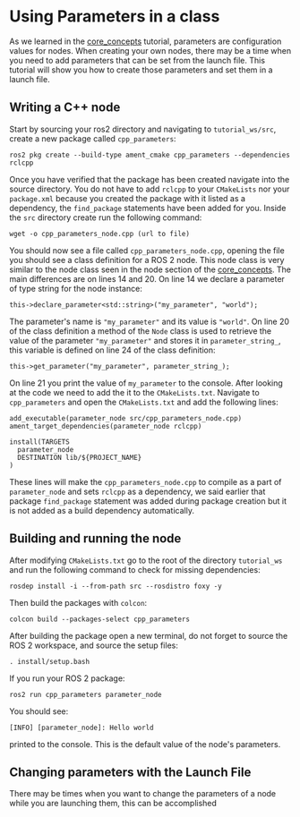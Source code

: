 # Using Parameters in a class
As we learned in the [core_concepts](core_concepts.md) tutorial, parameters are configuration values for nodes. When creating your own nodes, there may be a time when you need to add parameters that can be set from the launch file. This tutorial will show you how to create those parameters and set them in a launch file.

## Writing a C++ node
Start by sourcing your ros2 directory and navigating to `tutorial_ws/src`, create a new package called `cpp_parameters`:
```shell
ros2 pkg create --build-type ament_cmake cpp_parameters --dependencies rclcpp
```
Once you have verified that the package has been created navigate into the source directory. You do not have to add `rclcpp` to your `CMakeLists` nor your `package.xml` because you created the package with it listed as a dependency, the `find_package` statements have been added for you. Inside the `src` directory create run the following command:
```
wget -o cpp_parameters_node.cpp (url to file)
```
You should now see a file called `cpp_parameters_node.cpp`, opening the file you should see a class definition for a ROS 2 node. This node class is very similar to the node class seen in the node section of the [core_concepts](core_concepts.md). The main differences are on lines 14 and 20. On line 14 we declare a parameter of type string for the node instance:
```
this->declare_parameter<std::string>("my_parameter", "world");
```
The parameter's name is `"my_parameter"` and its value is `"world"`. On line 20 of the class definition a method of the `Node` class is used to retrieve the value of the parameter `"my_parameter"` and stores it in `parameter_string_`, this variable is defined on line 24 of the class definition:
```
this->get_parameter("my_parameter", parameter_string_);
```
On line 21 you print the value of `my_parameter` to the console. After looking at the code we need to add the it to the `CMakeLists.txt`. Navigate to `cpp_parameters` and open the `CMakeLists.txt` and add the following lines:
```
add_executable(parameter_node src/cpp_parameters_node.cpp)
ament_target_dependencies(parameter_node rclcpp)

install(TARGETS
  parameter_node
  DESTINATION lib/${PROJECT_NAME}
)
```
These lines will make the `cpp_parameters_node.cpp` to compile as a part of `parameter_node` and sets `rclcpp` as a dependency, we said earlier that package `find_package` statement was added during package creation but it is not added as a build dependency automatically.

## Building and running the node

After modifying `CMakeLists.txt` go to the root of the directory `tutorial_ws` and run the following command to check for missing dependencies:
```
rosdep install -i --from-path src --rosdistro foxy -y
```
Then build the packages with `colcon`:
```
colcon build --packages-select cpp_parameters
```
After building the package open a new terminal, do not forget to source the ROS 2 workspace, and source the setup files:
```
. install/setup.bash
```
If you run your ROS 2 package:
```
ros2 run cpp_parameters parameter_node
```
You should see:
```
[INFO] [parameter_node]: Hello world
```
printed to the console. This is the default value of the node's parameters.

## Changing parameters with the Launch File
There may be times when you want to change the parameters of a node while you are launching them, this can be accomplished
